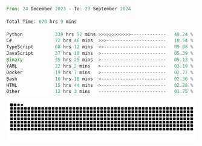 <!--START_SECTION:waka-->

```rust
From: 24 December 2023 - To: 23 September 2024

Total Time: 678 hrs 9 mins

Python            339 hrs 52 mins >>>>>>>>>>>>-------------   49.24 %
C#                72 hrs 46 mins  >>>----------------------   10.54 %
TypeScript        68 hrs 12 mins  >>-----------------------   09.88 %
JavaScript        37 hrs 10 mins  >------------------------   05.39 %
Binary            35 hrs 25 mins  >------------------------   05.13 %
YAML              22 hrs 2 mins   >------------------------   03.19 %
Docker            19 hrs 7 mins   >------------------------   02.77 %
Bash              16 hrs 18 mins  >------------------------   02.36 %
HTML              15 hrs 44 mins  >------------------------   02.28 %
Other             12 hrs 3 mins   -------------------------   01.75 %
```

<!--END_SECTION:waka-->


<picture>
  <source media="(prefers-color-scheme: dark)" srcset="https://raw.githubusercontent.com/jeerawut97/jeerawut97/output/github-contribution-grid-snake.svg">
  <img alt="github contribution grid snake animation" src="https://raw.githubusercontent.com/jeerawut97/jeerawut97/output/github-contribution-grid-snake.svg">
</picture>
